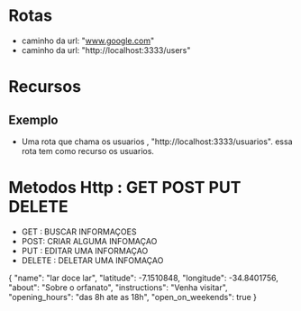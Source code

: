 # Rotas

- caminho da url: "www.google.com"
- caminho da url: "http://localhost:3333/users"

# Recursos

## Exemplo

* Uma rota que chama os usuarios , "http://localhost:3333/usuarios".
essa rota tem como recurso os usuarios.

# Metodos Http : GET POST PUT DELETE

- GET : BUSCAR INFORMAÇOES
- POST: CRIAR ALGUMA INFOMAÇAO
- PUT : EDITAR UMA INFORMAÇAO
- DELETE : DELETAR UMA INFOMAÇAO

{
	"name": "lar doce lar",
	"latitude": -7.1510848,
	"longitude": -34.8401756,
	"about": "Sobre o orfanato",
	"instructions": "Venha visitar",
	"opening_hours": "das 8h ate as 18h",
	"open_on_weekends": true
}